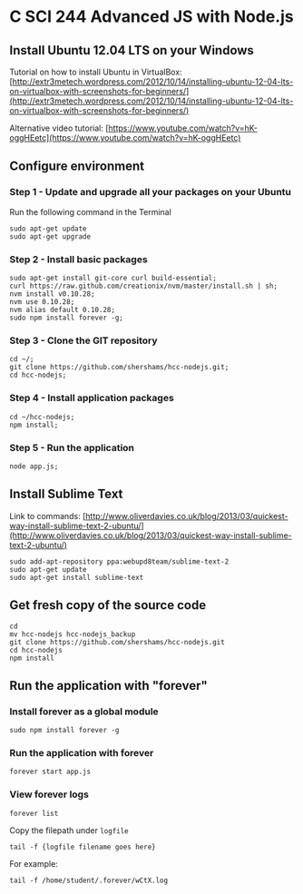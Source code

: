 # C SCI 244 Advanced JS with Node.js

## Install Ubuntu 12.04 LTS on your Windows

Tutorial on how to install Ubuntu in VirtualBox: [http://extr3metech.wordpress.com/2012/10/14/installing-ubuntu-12-04-lts-on-virtualbox-with-screenshots-for-beginners/](http://extr3metech.wordpress.com/2012/10/14/installing-ubuntu-12-04-lts-on-virtualbox-with-screenshots-for-beginners/)

Alternative video tutorial: [https://www.youtube.com/watch?v=hK-oggHEetc](https://www.youtube.com/watch?v=hK-oggHEetc)

## Configure environment

### Step 1 - Update and upgrade all your packages on your Ubuntu

Run the following command in the Terminal

	sudo apt-get update
	sudo apt-get upgrade

### Step 2 - Install basic packages

	sudo apt-get install git-core curl build-essential;
	curl https://raw.github.com/creationix/nvm/master/install.sh | sh;
	nvm install v0.10.28;
	nvm use 0.10.28;
	nvm alias default 0.10.28;
	sudo npm install forever -g;
	
### Step 3 - Clone the GIT repository

	cd ~/;
	git clone https://github.com/shershams/hcc-nodejs.git;
	cd hcc-nodejs;

### Step 4 - Install application packages

	cd ~/hcc-nodejs;
	npm install;

### Step 5 - Run the application

	node app.js;

## Install Sublime Text

Link to commands: [http://www.oliverdavies.co.uk/blog/2013/03/quickest-way-install-sublime-text-2-ubuntu/](http://www.oliverdavies.co.uk/blog/2013/03/quickest-way-install-sublime-text-2-ubuntu/)

	sudo add-apt-repository ppa:webupd8team/sublime-text-2
	sudo apt-get update
	sudo apt-get install sublime-text

## Get fresh copy of the source code

	cd
	mv hcc-nodejs hcc-nodejs_backup
	git clone https://github.com/shershams/hcc-nodejs.git
	cd hcc-nodejs
	npm install

## Run the application with "forever"

### Install forever as a global module 

	sudo npm install forever -g

### Run the application with forever
	
	forever start app.js

### View forever logs
	
	forever list

Copy the filepath under `logfile`
	
	tail -f {logfile filename goes here}

For example:
	
	tail -f /home/student/.forever/wCtX.log

